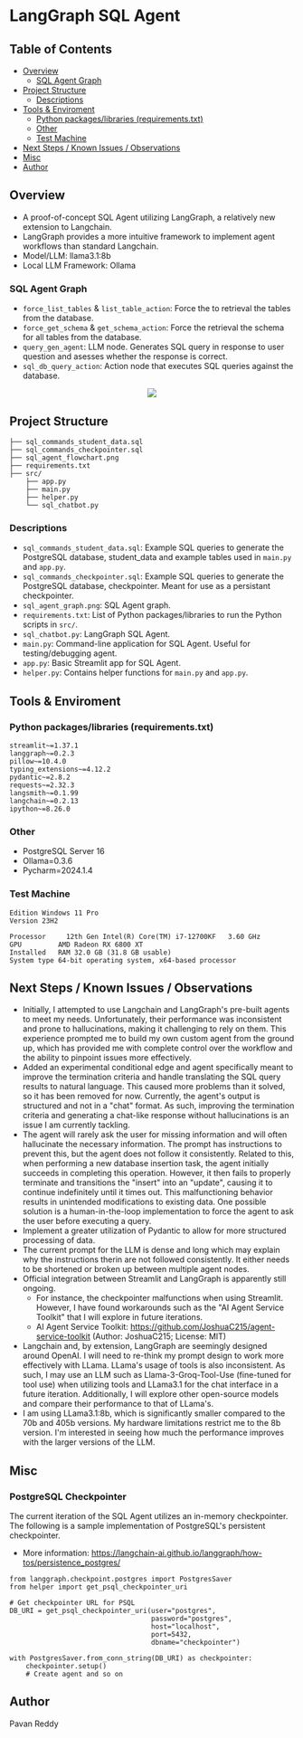 <!-- omit in toc -->
# LangGraph SQL Agent

<!-- omit in toc -->
## Table of Contents
- [Overview](#overview)
   * [SQL Agent Graph](#sql-agent-graph)
- [Project Structure](#project-structure)
   * [Descriptions](#descriptions)
- [Tools & Enviroment](#tools--enviroment)
   * [Python packages/libraries (requirements.txt)](#python-packageslibraries-requirementstxt)
   * [Other](#other)
   * [Test Machine](#test-machine)
- [Next Steps / Known Issues / Observations](#next-steps--known-issues--observations)
- [Misc](#misc)
- [Author](#author)
  
## Overview
- A proof-of-concept SQL Agent utilizing LangGraph, a relatively new extension to Langchain.
- LangGraph provides a more intuitive framework to implement agent workflows than standard Langchain.
- Model/LLM: llama3.1:8b
- Local LLM Framework: Ollama
  
### SQL Agent Graph
  - `force_list_tables` & `list_table_action`: Force the to retrieval the tables from the database.
  - `force_get_schema` & `get_schema_action`: Force the retrieval the schema for all tables from the database.
  - `query_gen_agent`: LLM node. Generates SQL query in response to user question and asesses whether the response is correct.
  - `sql_db_query_action`: Action node that executes SQL queries against the database.
  <p align="center">
      <img src="https://github.com/user-attachments/assets/222d3c9d-4cfb-4826-9a51-248dcf27658e" />
  </p>

## Project Structure
```
├── sql_commands_student_data.sql
├── sql_commands_checkpointer.sql
├── sql_agent_flowchart.png
├── requirements.txt
├── src/ 
    ├── app.py
    ├── main.py
    ├── helper.py
    └── sql_chatbot.py
```
### Descriptions
- `sql_commands_student_data.sql`: Example SQL queries to generate the PostgreSQL database, student_data and example tables used in `main.py` and `app.py`.
- `sql_commands_checkpointer.sql`: Example SQL queries to generate the PostgreSQL database, checkpointer. Meant for use as a persistant checkpointer.
- `sql_agent_graph.png`: SQL Agent graph.
- `requirements.txt`: List of Python packages/libraries to run the Python scripts in `src/`.
- `sql_chatbot.py`: LangGraph SQL Agent.
- `main.py`: Command-line application for SQL Agent. Useful for testing/debugging agent.
- `app.py`: Basic Streamlit app for SQL Agent.
- `helper.py`: Contains helper functions for `main.py` and `app.py`.

## Tools & Enviroment
### Python packages/libraries (requirements.txt)
```
streamlit~=1.37.1
langgraph~=0.2.3
pillow~=10.4.0
typing_extensions~=4.12.2
pydantic~=2.8.2
requests~=2.32.3
langsmith~=0.1.99
langchain~=0.2.13
ipython~=8.26.0
```
### Other
- PostgreSQL Server 16
- Ollama=0.3.6
- Pycharm=2024.1.4
### Test Machine
```
Edition	Windows 11 Pro
Version	23H2

Processor	  12th Gen Intel(R) Core(TM) i7-12700KF   3.60 GHz
GPU         AMD Radeon RX 6800 XT
Installed   RAM	32.0 GB (31.8 GB usable)
System type	64-bit operating system, x64-based processor
```

## Next Steps / Known Issues / Observations
- Initially, I attempted to use Langchain and LangGraph's pre-built agents to meet my needs. Unfortunately, their performance was inconsistent and prone to hallucinations, making it challenging to rely on them. This experience prompted me to build my own custom agent from the ground up, which has provided me with complete control over the workflow and the ability to pinpoint issues more effectively.
- Added an experimental conditional edge and agent specifically meant to improve the termination criteria and handle translating the SQL query results to natural language. This caused more problems than it solved, so it has been removed for now. Currently, the agent's output is structured and not in a "chat" format. As such, improving the termination criteria and generating a chat-like response without hallucinations is an issue I am currently tackling.
- The agent will rarely ask the user for missing information and will often hallucinate the necessary information. The prompt has instructions to prevent this, but the agent does not follow it consistently. Related to this, when performing a new database insertion task, the agent initially succeeds in completing this
operation. However, it then fails to properly terminate and transitions the "insert" into an "update", causing it to continue indefinitely until it times out. This malfunctioning behavior results in unintended modifications to existing data. One possible solution is a human-in-the-loop implementation to force the agent to ask the user before executing a query.
- Implement a greater utilization of Pydantic to allow for more structured processing of data.
- The current prompt for the LLM is dense and long which may explain why the instructions therin are not followed consistently. It either needs to be shortened or broken up between multiple agent nodes.
- Official integration between Streamlit and LangGraph is apparently still ongoing.
  - For instance, the checkpointer malfunctions when using Streamlit. However, I have found workarounds such as the "AI Agent Service Toolkit" that I will explore in future iterations.
  - AI Agent Service Toolkit: https://github.com/JoshuaC215/agent-service-toolkit (Author: JoshuaC215; License: MIT)
- Langchain and, by extension, LangGraph are seemingly designed around OpenAI. I will need to re-think my prompt design to work more effectively with LLama. LLama's usage of tools is also inconsistent. As such, I may use an LLM such as Llama-3-Groq-Tool-Use (fine-tuned for tool use) when utilizing tools and LLama3.1 for the chat interface in a future iteration. Additionally, I will explore other open-source models and compare their performance to that of LLama's.
- I am using LLama3.1:8b, which is significantly smaller compared to the 70b and 405b versions. My hardware limitations restrict me to the 8b version. I'm interested in seeing how much the performance improves with the larger versions of the LLM.


## Misc
### PostgreSQL Checkpointer
The current iteration of the SQL Agent utilizes an in-memory checkpointer. 
The following is a sample implementation of PostgreSQL's persistent checkpointer.
- More information: https://langchain-ai.github.io/langgraph/how-tos/persistence_postgres/

```
from langgraph.checkpoint.postgres import PostgresSaver
from helper import get_psql_checkpointer_uri

# Get checkpointer URL for PSQL
DB_URI = get_psql_checkpointer_uri(user="postgres",
                                   password="postgres",
                                   host="localhost",
                                   port=5432,
                                   dbname="checkpointer")
 
with PostgresSaver.from_conn_string(DB_URI) as checkpointer:
    checkpointer.setup()
    # Create agent and so on 
```

## Author
Pavan Reddy
